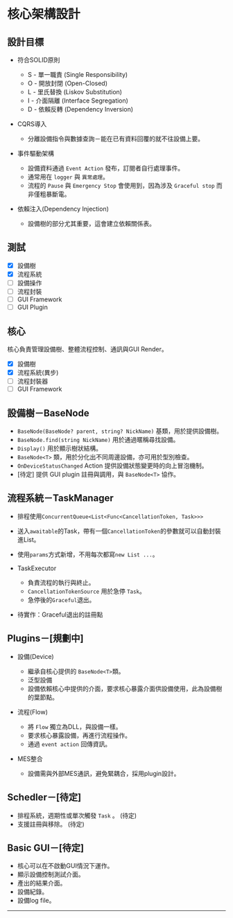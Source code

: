# 核心架構設計
## 設計目標
- 符合SOLID原則
    - S - 單一職責 (Single Responsibility)
    - O - 開放封閉 (Open-Closed)
    - L - 里氏替換 (Liskov Substitution)
    - I - 介面隔離 (Interface Segregation)
    - D - 依賴反轉 (Dependency Inversion)

- CQRS導入
    - 分離設備指令與數據查詢－能在已有資料回覆的就不往設備上要。

- 事件驅動架構
    - 設備資料通過 `Event Action` 發布，訂閱者自行處理事件。
    - 通常用在 `logger` 與 `異常處理`。
    - 流程的 `Pause` 與 `Emergency Stop` 會使用到，因為涉及 `Graceful stop` 而非僅粗暴斷電。

- 依賴注入(Dependency Injection)
    - 設備樹的部分尤其重要，這會建立依賴關係表。

## 測試

- [X] 設備樹
- [X] 流程系統
- [ ] 設備操作
- [ ] 流程封裝
- [ ] GUI Framework
- [ ] GUI Plugin

## 核心
核心負責管理設備樹、整體流程控制、通訊與GUI Render。

- [X] 設備樹
- [X] 流程系統(異步)
- [ ] 流程封裝器
- [ ] GUI Framework

## 設備樹－BaseNode
- `BaseNode(BaseNode? parent, string? NickName)` 基類，用於提供設備樹。
- `BaseNode.find(string NickName)` 用於通過暱稱尋找設備。
- `Display()` 用於顯示樹狀結構。
- `BaseNode<T>` 類，用於分化出不同周邊設備，亦可用於型別檢查。
- `OnDeviceStatusChanged` Action 提供設備狀態變更時的向上冒泡機制。
- [待定] 提供 GUI plugin 註冊與調用，與 `BaseNode<T>` 協作。

## 流程系統－TaskManager
- 排程使用`ConcurrentQueue<List<Func<CancellationToken, Task>>>`
- 送入`awaitable`的Task，帶有一個`CancellationToken`的參數就可以自動封裝進List。
- 使用`params`方式新增，不用每次都寫`new List ...`。
- TaskExecutor
    - 負責流程的執行與終止。
    - `CancellationTokenSource` 用於急停 `Task`。
    - 急停後的`Graceful`退出。

- 待實作：Graceful退出的註冊點

## Plugins－[規劃中]
- 設備(Device)
    - 繼承自核心提供的 `BaseNode<T>`類。
    - 泛型設備
    - 設備依賴核心中提供的介面，要求核心暴露介面供設備使用，此為設備樹的葉節點。

- 流程(Flow)
    - 將 `Flow` 獨立為DLL，與設備一樣。
    - 要求核心暴露設備，再進行流程操作。
    - 通過 `event action` 回傳資訊。

- MES整合
    - 設備需與外部MES通訊，避免緊耦合，採用plugin設計。

## Schedler－[待定] 
- 排程系統，週期性或單次觸發 `Task` 。 (待定)
- 支援註冊與移除。 (待定)

## Basic GUI－[待定] 
- 核心可以在不啟動GUI情況下運作。
- 顯示設備控制測試介面。
- 產出的結果介面。
- 設備紀錄。
- 設備log file。

---
